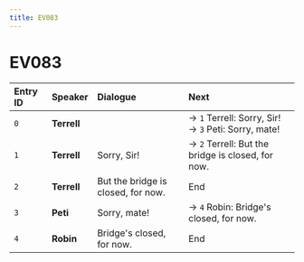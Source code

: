 ```yaml
---
title: EV083
---
```


# EV083


| Entry ID | Speaker | Dialogue | Next |
| :------- | :------ | :------- | :------------ |
| `0` | **Terrell** |  | → `1` Terrell: Sorry, Sir\!<br>→ `3` Peti: Sorry, mate\! |
| `1` | **Terrell** | Sorry, Sir\! | → `2` Terrell: But the bridge is closed, for now\. |
| `2` | **Terrell** | But the bridge is closed, for now\. | End |
| `3` | **Peti** | Sorry, mate\! | → `4` Robin: Bridge's closed, for now\. |
| `4` | **Robin** | Bridge's closed, for now\. | End |
